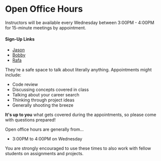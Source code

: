 # Open Office Hours

Instructors will be available every Wednesday between 3:00PM - 4:00PM for 15-minute meetings by appointment.

#### Sign-Up Links
- [Jason](TBD)
- [Bobby](TBD)
- [Rafa](https://calendar.google.com/calendar/selfsched?sstoken=UU9PVnJiOUl6ODAyfGRlZmF1bHR8ZWRiZjg3NjViYWY2NmQwMjFiNzJiMTA1NWE0OThkMWI)

They're a safe space to talk about literally anything. Appointments might include:
- Code review
- Discussing concepts covered in class
- Talking about your career search
- Thinking through project ideas
- Generally shooting the breeze

**It's up to you** what gets covered during the appointments, so please come with questions prepared!

Open office hours are generally from...
- 3:00PM to 4:00PM on Wednesday

You are strongly encouraged to use these times to also work with fellow students on assignments and projects.
